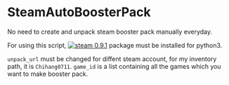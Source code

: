 # SteamAutoBoosterPack
No need to create and unpack steam booster pack manually everyday.

For using this script, [![steam 0.9.1](https://img.shields.io/badge/steam-0.9.1-blue.svg)](https://pypi.org/project/steam/) package must be installed for python3.

`unpack_url` must be changed for diffent steam account, for my inventory path, it is `Chihang0711`.
`game_id` is a list containing all the games which you want to make booster pack.

